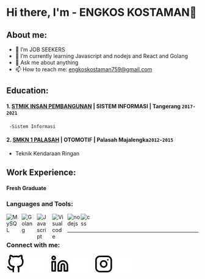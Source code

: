 # Hi there, I'm  - ENGKOS KOSTAMAN👋
## About me:
- 🔭 I’m JOB SEEKERS
- 🌱 I’m currently learning  Javascript and nodejs and React and Golang
- 💬 Ask me about anything
- 📫 How to reach me: engkoskostaman759@gmail.com

## Education:

#### 1. [STMIK INSAN PEMBANGUNAN](https://ipem.ac.id/) | SISTEM INFORMASI | Tangerang `2017-2021`
     -Sistem Informasi
 #### 2. [SMKN 1 PALASAH](https://smkn1palasah.sch.id/) | OTOMOTIF | Palasah Majalengka`2012-2015`
   - Teknik Kendaraan Ringan

## Work Experience:
#### Fresh Graduate


### Languages and Tools:

[<img align="left" alt="MySQL" width="30px" src="https://cdn-icons-png.flaticon.com/512/1199/1199128.png" style="padding-right:10px;" />][webdev]
[<img align="left" alt="Golang" width="30px" src="https://academy.alterra.id/blog/wp-content/uploads/2021/07/golang-img.png" style="padding-right:10px;" />][webdev]
[<img align="left" alt="Javascript" width="30px" src="https://www.logolynx.com/images/logolynx/s_b6/b6eac18f2577f07b92644a0e8f6fcb3b.png" style="padding-right:10px;" />][webdev]
[<img align="left" alt="Visualcode" width="30px" src="https://cdn.worldvectorlogo.com/logos/visual-studio-code-1.svg" style="padding-right:10px;" />][webdev]
[<img align="left" alt="nodejs" width="35px" src="https://mpng.subpng.com/20180425/jrw/kisspng-node-js-javascript-web-application-express-js-comp-5ae0f84e2a4242.1423638015246930701731.jpg" style="padding-right:0px;" />][webdev]
[<img align="left" alt="css" width="25px" src="https://img2.pngdownload.id/20180425/tze/kisspng-css3-cascading-style-sheets-logo-html-5ae0e587ba2f34.4486001815246882637626.jpg" style="padding-right:10px;" />][webdev]

<br />
<br />

---
### Connect with me:

[![website](./img/github-light.svg)](https://github.com/engkoskostaman97#gh-light-mode-only)
[![website](./img/github-dark.svg)](https://github.com/engkoskostaman97#gh-dark-mode-only)
&nbsp;&nbsp;
[![website](./img/linkedin-light.svg)](https://www.linkedin.com/in/https://www.linkedin.com/in/engkos-kostaman97/#gh-light-mode-only)
[![website](./img/linkedin-dark.svg)](https://www.linkedin.com/in/https://www.linkedin.com/in/engkos-kostaman97/#gh-dark-mode-only)
&nbsp;&nbsp;
[![website](./img/instagram-light.svg)](https://www.instagram.com/enkos97#gh-light-mode-only)
[![website](./img/instagram-dark.svg)](https://www.instagram.com/enkos97/#gh-dark-mode-only)



[webdev]:https://github.com/engkoskostaman97/engkoskostaman97
